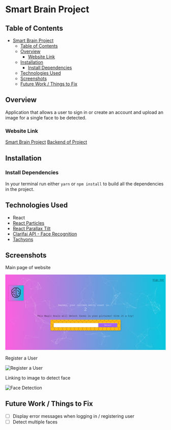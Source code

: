 # Smart Brain Project

## Table of Contents

- [Smart Brain Project](#smart-brain-project)
  - [Table of Contents](#table-of-contents)
  - [Overview](#overview)
    - [Website Link](#website-link)
  - [Installation](#installation)
    - [Install Dependencies](#install-dependencies)
  - [Technologies Used](#technologies-used)
  - [Screenshots](#screenshots)
  - [Future Work / Things to Fix](#future-work--things-to-fix)

## Overview

Application that allows a user to sign in or create an account and upload an
image for a single face to be detected.

### Website Link

[Smart Brain Project](https://haylz-smart-brain.herokuapp.com/)
[Backend of Project](https://github.com/HaylzRandom/smart-brain-api)

## Installation

### Install Dependencies

In your terminal run either `yarn` or `npm install` to build all the
dependencies in the project.

## Technologies Used

- React
- [React Particles](https://www.npmjs.com/package/react-particles-js)
- [React Parallax Tilt](https://www.npmjs.com/package/react-parallax-tilt)
- [Clarifai API - Face Recognition](https://www.clarifai.com/models/ai-face-detection)
- [Tachyons](https://tachyons.io/)

## Screenshots

Main page of website

![Main Page of Website](./screenshots/mainWebsite.png)

Register a User

![Register a User](./screenshots/gifs/registerUser.gif)

Linking to image to detect face

![Face Detection](screenshots/gifs/detectFace.gif)

## Future Work / Things to Fix

- [ ] Display error messages when logging in / registering user
- [ ] Detect multiple faces
